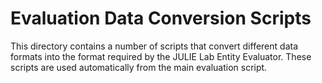 # Evaluation Data Conversion Scripts
This directory contains a number of scripts that convert different data formats
into the format required by the JULIE Lab Entity Evaluator. These scripts
are used automatically from the main evaluation script.


